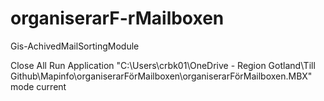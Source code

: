 # organiserarF-rMailboxen
 Gis-AchivedMailSortingModule

Close All 
Run Application "C:\Users\crbk01\OneDrive - Region Gotland\Till Github\Mapinfo\organiserarFörMailboxen\organiserarFörMailboxen.MBX" mode current
